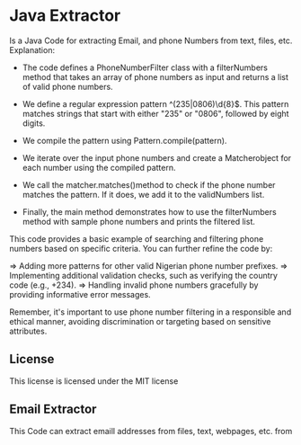 # Java Extractor
Is a Java Code for extracting Email, and phone Numbers from text, files, etc.
Explanation:

- The code defines a PhoneNumberFilter class with a filterNumbers method that takes an array of phone numbers as input and returns a list of valid phone numbers.

- We define a regular expression pattern ^(235|0806)\d{8}$. This pattern matches strings that start with either "235" or "0806", followed by eight digits.

- We compile the pattern using Pattern.compile(pattern).

- We iterate over the input phone numbers and create a Matcherobject for each number using the compiled pattern.

- We call the matcher.matches()method to check if the phone number matches the pattern. If it does, we add it to the validNumbers list.

- Finally, the main method demonstrates how to use the filterNumbers method with sample phone numbers and prints the filtered list.

This code provides a basic example of searching and filtering phone numbers based on specific criteria. You can further refine the code by:

=> Adding more patterns for other valid Nigerian phone number prefixes.
=> Implementing additional validation checks, such as verifying the country code (e.g., +234).
=> Handling invalid phone numbers gracefully by providing informative error messages.

Remember, it's important to use phone number filtering in a responsible and ethical manner, avoiding discrimination or targeting based on sensitive attributes.
## License
This license is licensed under the MIT license
## Email Extractor
This Code can extract emaill addresses from files, text,  webpages, etc. from

